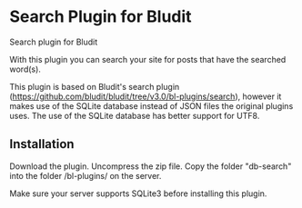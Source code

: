 # Search Plugin for Bludit
Search plugin for Bludit

With this plugin you can search your site for posts that have the searched word(s).<!--more-->

This plugin is based on Bludit's search plugin (https://github.com/bludit/bludit/tree/v3.0/bl-plugins/search), however it makes use of the SQLite database instead of JSON files the original plugins uses. The use of the SQLite database has better support for UTF8.

## Installation
Download the plugin.
Uncompress the zip file.
Copy the folder "db-search" into the folder /bl-plugins/ on the server.

Make sure your server supports SQLite3 before installing this plugin.
